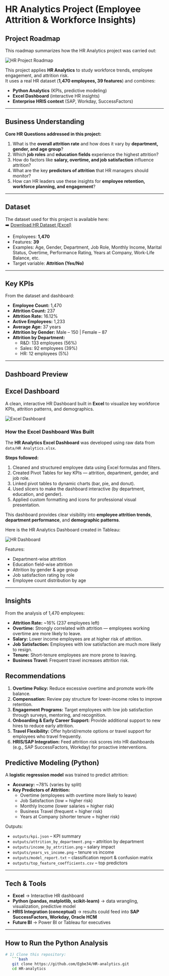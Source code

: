 #  HR Analytics Project (Employee Attrition & Workforce Insights)

##  Project Roadmap

This roadmap summarizes how the HR Analytics project was carried out:

![HR Project Roadmap](images/hr-project-roadmap.png)


This project applies **HR Analytics** to study workforce trends, employee engagement, and attrition risk.  
It uses a real HR dataset (**1,470 employees, 39 features**) and combines:  
- **Python Analytics** (KPIs, predictive modeling)  
- **Excel Dashboard** (interactive HR insights)  
- **Enterprise HRIS context** (SAP, Workday, SuccessFactors)  

---

##  Business Understanding

**Core HR Questions addressed in this project:**
1. What is the **overall attrition rate** and how does it vary by **department, gender, and age group**?  
2. Which **job roles** and **education fields** experience the highest attrition?  
3. How do factors like **salary, overtime, and job satisfaction** influence attrition?  
4. What are the key **predictors of attrition** that HR managers should monitor?  
5. How can HR leaders use these insights for **employee retention, workforce planning, and engagement**?  

---

##  Dataset

The dataset used for this project is available here:  
➡️ [Download HR Dataset (Excel)](data/hr-data.xlsx)

- Employees: **1,470**  
- Features: **39**  
- Examples: Age, Gender, Department, Job Role, Monthly Income, Marital Status, Overtime, Performance Rating, Years at Company, Work-Life Balance, etc.  
- Target variable: **Attrition (Yes/No)**  

---

##  Key KPIs

From the dataset and dashboard:

- **Employee Count:** 1,470  
- **Attrition Count:** 237  
- **Attrition Rate:** 16.12%  
- **Active Employees:** 1,233  
- **Average Age:** 37 years  
- **Attrition by Gender:** Male – 150 | Female – 87  
- **Attrition by Department:**  
  - R&D: 133 employees (56%)  
  - Sales: 92 employees (39%)  
  - HR: 12 employees (5%)  

---

## Dashboard Preview

##  Excel Dashboard

A clean, interactive HR Dashboard built in **Excel** to visualize key workforce KPIs, attrition patterns, and demographics.

![Excel Dashboard](images/Excel.png)

###  How the Excel Dashboard Was Built

The **HR Analytics Excel Dashboard** was developed using raw data from `data/HR Analytics.xlsx`.

**Steps followed:**
1. Cleaned and structured employee data using Excel formulas and filters.  
2. Created Pivot Tables for key KPIs — attrition, department, gender, and job role.  
3. Linked pivot tables to dynamic charts (bar, pie, and donut).  
4. Used slicers to make the dashboard interactive (by department, education, and gender).  
5. Applied custom formatting and icons for professional visual presentation.

This dashboard provides clear visibility into **employee attrition trends**, **department performance**, and **demographic patterns**.



Here is the HR Analytics Dashboard created in Tableau:

![HR Dashboard](images/HR%20Analytic%20Dashboard.png)


Features:
- Department-wise attrition  
- Education field-wise attrition  
- Attrition by gender & age group  
- Job satisfaction rating by role  
- Employee count distribution by age  

---



##  Insights

From the analysis of 1,470 employees:

- **Attrition Rate:** ~16% (237 employees left)  
- **Overtime:** Strongly correlated with attrition — employees working overtime are more likely to leave.  
- **Salary:** Lower income employees are at higher risk of attrition.  
- **Job Satisfaction:** Employees with low satisfaction are much more likely to resign.  
- **Tenure:** Short-tenure employees are more prone to leaving.  
- **Business Travel:** Frequent travel increases attrition risk.  

##  Recommendations

1. **Overtime Policy:** Reduce excessive overtime and promote work-life balance.  
2. **Compensation:** Review pay structure for lower-income roles to improve retention.  
3. **Engagement Programs:** Target employees with low job satisfaction through surveys, mentoring, and recognition.  
4. **Onboarding & Early Career Support:** Provide additional support to new hires to reduce early attrition.  
5. **Travel Flexibility:** Offer hybrid/remote options or travel support for employees who travel frequently.  
6. **HRIS/SAP Integration:** Feed attrition risk scores into HR dashboards (e.g., SAP SuccessFactors, Workday) for proactive interventions.  


##  Predictive Modeling (Python)

A **logistic regression model** was trained to predict attrition:

- **Accuracy:** ~78% (varies by split)  
- **Key Predictors of Attrition:**  
  - Overtime (employees with overtime more likely to leave)  
  - Job Satisfaction (low = higher risk)  
  - Monthly Income (lower salaries = higher risk)  
  - Business Travel (frequent = higher risk)  
  - Years at Company (shorter tenure = higher risk)  

Outputs:
- `outputs/kpi.json` – KPI summary  
- `outputs/attrition_by_department.png` – attrition by department  
- `outputs/income_by_attrition.png` – salary impact  
- `outputs/years_vs_income.png` – tenure vs income  
- `outputs/model_report.txt` – classification report & confusion matrix  
- `outputs/top_feature_coefficients.csv` – top predictors  

---

##  Tech & Tools

- **Excel** → Interactive HR dashboard  
- **Python (pandas, matplotlib, scikit-learn)** → data wrangling, visualization, predictive model  
- **HRIS Integration (conceptual)** → results could feed into **SAP SuccessFactors, Workday, Oracle HCM**  
- **Future BI** → Power BI or Tableau for executives  

---

##  How to Run the Python Analysis

```bash
# 1) Clone this repository:
   ```bash
   git clone https://github.com/Egbe34/HR-analytics.git
   cd HR-analytics
